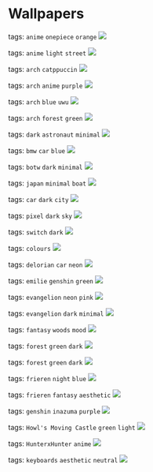 # Wallpapers

tags: `anime` `onepiece` `orange`
<img src="https://raw.githubusercontent.com/EnderSpy29/Wacky-Walls/main/Wallpapers/AceFireOP.jpg">

tags: `anime` `light` `street`
<img src="https://raw.githubusercontent.com/EnderSpy29/Wacky-Walls/main/Wallpapers/Anime-Street.jpg">

tags: `arch` `catppuccin`
<img src="https://raw.githubusercontent.com/EnderSpy29/Wacky-Walls/main/Wallpapers/Arch-Catppuccin.png">

tags: `arch` `anime` `purple`
<img src="https://raw.githubusercontent.com/EnderSpy29/Wacky-Walls/main/Wallpapers/Arch-Chan.jpg">

tags: `arch` `blue` `uwu`
<img src="https://raw.githubusercontent.com/EnderSpy29/Wacky-Walls/main/Wallpapers/Arch-Uwu.jpg">

tags: `arch` `forest` `green`
<img src="https://raw.githubusercontent.com/EnderSpy29/Wacky-Walls/main/Wallpapers/ArchBTW-Forest.jpg">

tags: `dark` `astronaut` `minimal`
<img src="https://raw.githubusercontent.com/EnderSpy29/Wacky-Walls/main/Wallpapers/Astronaut.jpg">

tags: `bmw` `car` `blue`
<img src="https://raw.githubusercontent.com/EnderSpy29/Wacky-Walls/main/Wallpapers/BMW-M2.jpg">

tags: `botw` `dark` `minimal`
<img src="https://raw.githubusercontent.com/EnderSpy29/Wacky-Walls/main/Wallpapers/BOTW.png">

tags: `japan` `minimal` `boat`
<img src="https://raw.githubusercontent.com/EnderSpy29/Wacky-Walls/main/Wallpapers/Boat-japan.jpg">

tags: `car` `dark` `city`
<img src="https://raw.githubusercontent.com/EnderSpy29/Wacky-Walls/main/Wallpapers/Car-City.jpg">

tags: `pixel` `dark` `sky`
<img src="https://raw.githubusercontent.com/EnderSpy29/Wacky-Walls/main/Wallpapers/Celestial-Nightscape.png">

tags: `switch` `dark`
<img src="https://raw.githubusercontent.com/EnderSpy29/Wacky-Walls/main/Wallpapers/CherryMX-Brown.jpg">

tags: `colours`
<img src="https://raw.githubusercontent.com/EnderSpy29/Wacky-Walls/main/Wallpapers/Colours.jpg">

tags: `delorian` `car` `neon`
<img src="https://raw.githubusercontent.com/EnderSpy29/Wacky-Walls/main/Wallpapers/Delorian-Neon.jpg">

tags: `emilie` `genshin` `green`
<img src="https://raw.githubusercontent.com/EnderSpy29/Wacky-Walls/main/Wallpapers/Emilie-Genshin.jpg">

tags: `evangelion` `neon` `pink`
<img src="https://raw.githubusercontent.com/EnderSpy29/Wacky-Walls/main/Wallpapers/Evangelion-Neon.jpg">

tags: `evangelion` `dark` `minimal`
<img src="https://raw.githubusercontent.com/EnderSpy29/Wacky-Walls/main/Wallpapers/Evangelion.png">

tags: `fantasy` `woods` `mood`
<img src="https://raw.githubusercontent.com/EnderSpy29/Wacky-Walls/main/Wallpapers/Fantasy-Woods.jpg">

tags: `forest` `green` `dark`
<img src="https://raw.githubusercontent.com/EnderSpy29/Wacky-Walls/main/Wallpapers/Forest-Road-Above.jpg">

tags: `forest` `green` `dark`
<img src="https://raw.githubusercontent.com/EnderSpy29/Wacky-Walls/main/Wallpapers/ForestRoad.jpg">

tags: `frieren` `night` `blue`
<img src="https://raw.githubusercontent.com/EnderSpy29/Wacky-Walls/main/Wallpapers/Frieren-Night.jpg">

tags: `frieren` `fantasy` `aesthetic`
<img src="https://raw.githubusercontent.com/EnderSpy29/Wacky-Walls/main/Wallpapers/Frieren-Tree.jpg">

tags: `genshin` `inazuma` `purple`
<img src="https://raw.githubusercontent.com/EnderSpy29/Wacky-Walls/main/Wallpapers/Genshin-Purple-Town.jpg">

tags: `Howl's Moving Castle` `green` `light`
<img src="https://raw.githubusercontent.com/EnderSpy29/Wacky-Walls/main/Wallpapers/Howls-Castle.jpg">

tags: `HunterxHunter` `anime`
<img src="https://raw.githubusercontent.com/EnderSpy29/Wacky-Walls/main/Wallpapers/HunterxHunter.jpg">

tags: `keyboards` `aesthetic` `neutral`
<img src="https://raw.githubusercontent.com/EnderSpy29/Wacky-Walls/main/Wallpapers/Keyboards.jpg">